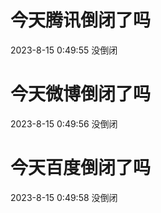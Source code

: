 # 今天腾讯倒闭了吗

2023-8-15 0:49:55 没倒闭

# 今天微博倒闭了吗

2023-8-15 0:49:56 没倒闭

# 今天百度倒闭了吗

2023-8-15 0:49:58 没倒闭

